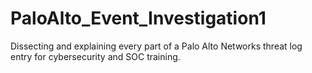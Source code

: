 # PaloAlto_Event_Investigation1
Dissecting and explaining every part of a Palo Alto Networks threat log entry for cybersecurity and SOC training.
